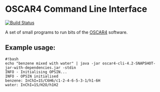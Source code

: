 # OSCAR4 Command Line Interface #
[![Build Status](https://travis-ci.org/BlueObelisk/oscar4-cli.svg?branch=master)](https://travis-ci.org/BlueObelisk/oscar4-cli)

A set of small programs to run bits of the [OSCAR4](https://github.com/BlueObelisk/oscar4) software.

## Example usage: ##

```shell
#!bash
echo "benzene mixed with water" | java -jar oscar4-cli-4.2-SNAPSHOT-jar-with-dependencies.jar -stdin
INFO - Initialising OPSIN... 
INFO - OPSIN initialised
benzene: InChI=1S/C6H6/c1-2-4-6-5-3-1/h1-6H
water: InChI=1S/H2O/h1H2


```
